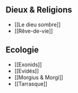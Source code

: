 
## Dieux & Religions
* [[Le dieu sombre]]
* [[Rêve-de-vie]]

## Ecologie
* [[Exonids]]
* [[Evidés]]
* [[Morgius & Morgi]]
* [[Tarrasque]]
